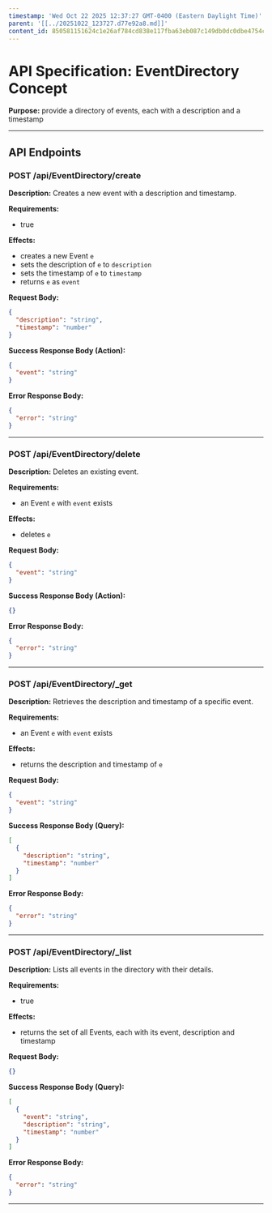 ```yaml
---
timestamp: 'Wed Oct 22 2025 12:37:27 GMT-0400 (Eastern Daylight Time)'
parent: '[[../20251022_123727.d77e92a8.md]]'
content_id: 850581151624c1e26af784cd838e117fba63eb087c149db0dc0dbe4754cbc7d5
---
```


# API Specification: EventDirectory Concept

**Purpose:** provide a directory of events, each with a description and a timestamp

***

## API Endpoints

### POST /api/EventDirectory/create

**Description:** Creates a new event with a description and timestamp.

**Requirements:**

* true

**Effects:**

* creates a new Event `e`
* sets the description of `e` to `description`
* sets the timestamp of `e` to `timestamp`
* returns `e` as `event`

**Request Body:**

```json
{
  "description": "string",
  "timestamp": "number"
}
```

**Success Response Body (Action):**

```json
{
  "event": "string"
}
```

**Error Response Body:**

```json
{
  "error": "string"
}
```

***

### POST /api/EventDirectory/delete

**Description:** Deletes an existing event.

**Requirements:**

* an Event `e` with `event` exists

**Effects:**

* deletes `e`

**Request Body:**

```json
{
  "event": "string"
}
```

**Success Response Body (Action):**

```json
{}
```

**Error Response Body:**

```json
{
  "error": "string"
}
```

***

### POST /api/EventDirectory/\_get

**Description:** Retrieves the description and timestamp of a specific event.

**Requirements:**

* an Event `e` with `event` exists

**Effects:**

* returns the description and timestamp of `e`

**Request Body:**

```json
{
  "event": "string"
}
```

**Success Response Body (Query):**

```json
[
  {
    "description": "string",
    "timestamp": "number"
  }
]
```

**Error Response Body:**

```json
{
  "error": "string"
}
```

***

### POST /api/EventDirectory/\_list

**Description:** Lists all events in the directory with their details.

**Requirements:**

* true

**Effects:**

* returns the set of all Events, each with its event, description and timestamp

**Request Body:**

```json
{}
```

**Success Response Body (Query):**

```json
[
  {
    "event": "string",
    "description": "string",
    "timestamp": "number"
  }
]
```

**Error Response Body:**

```json
{
  "error": "string"
}
```

***
